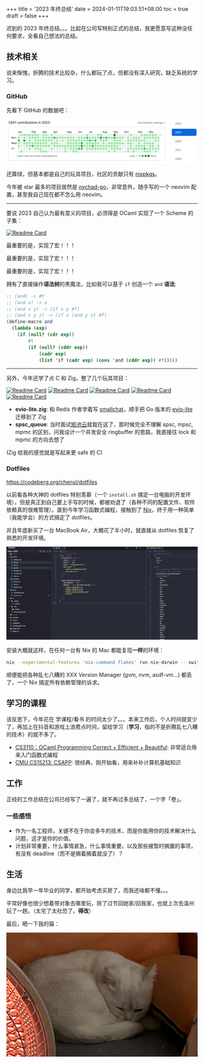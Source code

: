 +++
title = '2023 年终总结'
date = 2024-01-11T19:03:51+08:00
toc = true
draft = false
+++

迟到的 2023 年终总结。。。比起在公司写特别正式的总结，我更愿意写这种没任何要求，全看自己想法的总结。

## 技术相关

说来惭愧，折腾的技术比较杂，什么都玩了点，但都没有深入研究，缺乏系统的学习。

### GitHub

先看下 GitHub 的数据吧：

![](./Snipaste_2024-01-11_19-06-15.png)

还算绿，但基本都是自己的玩具项目，社区的贡献只有 [nixpkgs](https://github.com/NixOS/nixpkgs)。

今年被 star 最多的项目居然是 [nvchad-go](https://github.com/maolonglong/nvchad-go)，非常意外，随手写的一个 neovim 配置，甚至我自己现在都不怎么用 neovim。

---

要说 2023 自己认为最有意义的项目，必须得是 OCaml 实现了一个 Scheme 的子集：

[![Readme Card](https://github-readme-stats.vercel.app/api/pin/?username=maolonglong&repo=bogoscheme)](https://github.com/maolonglong/bogoscheme)

最重要的是，实现了宏！！！

最重要的是，实现了宏！！！

最重要的是，实现了宏！！！

拥有了直接操作**语法树**的黑魔法，比如我可以基于 `if` 创造一个 `and` **语法**:

```scheme
;; (and) -> #t
;; (and x) -> x
;; (and x y) -> (if x y #f)
;; (and x y z) -> (if x (and y z) #f)
(define-macro and
  (lambda (exp)
    (if (null? (cdr exp))
        #t
        (if (null? (cddr exp))
            (cadr exp)
            (list 'if (cadr exp) (cons 'and (cddr exp)) #f)))))
```

---

另外，今年还学了点 C 和 Zig，整了几个玩具项目：

[![Readme Card](https://github-readme-stats.vercel.app/api/pin/?username=maolonglong&repo=zig-buddy2)](https://github.com/maolonglong/zig-buddy2)
[![Readme Card](https://github-readme-stats.vercel.app/api/pin/?username=maolonglong&repo=zig-mimalloc)](https://github.com/maolonglong/zig-mimalloc)
[![Readme Card](https://github-readme-stats.vercel.app/api/pin/?username=maolonglong&repo=evio-lite.zig)](https://github.com/maolonglong/evio-lite.zig)
[![Readme Card](https://github-readme-stats.vercel.app/api/pin/?username=maolonglong&repo=spsc_queue)](https://github.com/maolonglong/spsc_queue)
[![Readme Card](https://github-readme-stats.vercel.app/api/pin/?username=maolonglong&repo=zsimd)](https://github.com/maolonglong/zsimd)

- **evio-lite.zig**: 和 Redis 作者学着写 [smallchat](https://github.com/antirez/smallchat)，顺手把 Go 版本的 [evio-lite](https://github.com/tidwall/evio-lite) 迁移到了 Zig
- **spsc_queue**: 当时面试[矩池云](https://matpool.com/)就栽在这了，那时候完全不理解 spsc, mpsc, mpmc 的区别，问我设计一个并发安全 ringbuffer 的思路，我直接往 lock 和 mpmc 的方向去想了

(Zig 给我的感觉就是写起来更 safe 的 C)

### Dotfiles

<https://codeberg.org/chensl/dotfiles>

以前看各种大神的 dotfiles 特别羡慕（一个 `install.sh` 搞定一台电脑的开发环境），但是真正到自己要上手写的时候，都被劝退了（各种不同的配置文件、软件依赖真的很难管理）。直到今年学习函数式编程，接触到了 [Nix](https://nixos.org/)，终于用一种简单（我能学会）的方式搞定了 dotfiles。

并且年底新买了一台 MacBook Air，大概花了半小时，就直接从 dotfiles 恢复了熟悉的开发环境。

![](./Snipaste_2024-01-11_20-14-34.png)

安装大概就这样，在任何一台有 Nix 的 Mac 都能复现**一样**的环境：

```bash
nix --experimental-features 'nix-command flakes' run nix-darwin -- switch --flake .#chensl-mba
```

顺便能把各种乱七八糟的 XXX Version Manager (gvm, nvm, asdf-vm...) 都丢了，一个 Nix 搞定所有依赖管理的诉求。

## 学习的课程

该反思下，今年花在 学课程/看书 的时间太少了。。。本来工作后，个人时间就变少了，再加上在抖音和游戏上浪费点时间，留给学习（**学习**，指的不是折腾乱七八糟的技术）的就不多了。

- [CS3110：OCaml Programming Correct + Efficient + Beautiful](https://csdiy.wiki/%E7%BC%96%E7%A8%8B%E5%85%A5%E9%97%A8/CS3110/): 非常适合用来入门函数式编程
- [CMU CS15213: CSAPP](https://csdiy.wiki/%E4%BD%93%E7%B3%BB%E7%BB%93%E6%9E%84/CSAPP/): 很经典，刚开始看，用来补补计算机基础知识

## 工作

正经的工作总结在公司已经写了一遍了，就不再过多总结了，一个字「卷」。

### 一些感悟

- 作为一名工程师，关键不在于你会多牛的技术，而是你能用你的技术解决什么问题，这才是你的价值。
- 计划非常重要，什么事情紧急，什么事情重要。以及那些被暂时搁置的事项，有没有 deadline（而不是搁着搁着就没了）？

## 生活

身边比我早一年毕业的同学，都开始考虑买房了，而我还啥都不懂。。。

平常好像也很少想着带对象去哪里玩，除了过节回她家/回我家，也就上次去温州玩了一趟。（太宅了太社恐了，**得改**）

最后，晒一下我的猫：

![](./20240111-201041.jpeg)
